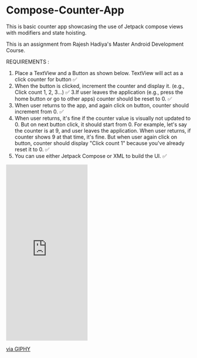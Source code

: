 # Compose-Counter-App
This is basic counter app showcasing the use of Jetpack compose views with modifiers and state hoisting.


This is an assignment from Rajesh Hadiya's Master Android Development Course. 

REQUIREMENTS : 
1. Place a TextView and a Button as shown below. TextView will act as a click counter
for button ✅
2. When the button is clicked, increment the counter and display it. (e.g., Click count 1,
2, 3...) ✅
3.If user leaves the application (e.g., press the home button or go to other apps)
counter should be reset to 0. ✅
4. When user returns to the app, and again click on button, counter should increment
from 0. ✅
5. When user returns, it's fine if the counter value is visually not updated to 0. But on
next button click, it should start from 0. For example, let's say the counter is at 9,
and user leaves the application. When user returns, if counter shows 9 at that time,
it's fine. But when user again click on button, counter should display "Click count 1"
because you've already reset it to 0. ✅
6. You can use either Jetpack Compose or XML to build the UI. ✅


<iframe src="https://giphy.com/embed/e9QZgeWCx8KkrSaSmh" width="222" height="480" frameBorder="0" class="giphy-embed" allowFullScreen></iframe><p><a href="https://giphy.com/gifs/e9QZgeWCx8KkrSaSmh">via GIPHY</a></p>
